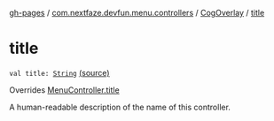 [gh-pages](../../index.md) / [com.nextfaze.devfun.menu.controllers](../index.md) / [CogOverlay](index.md) / [title](./title.md)

# title

`val title: `[`String`](https://kotlinlang.org/api/latest/jvm/stdlib/kotlin/-string/index.html) [(source)](https://github.com/NextFaze/dev-fun/tree/master/devfun-menu/src/main/java/com/nextfaze/devfun/menu/controllers/Cog.kt#L134)

Overrides [MenuController.title](../../com.nextfaze.devfun.menu/-menu-controller/title.md)

A human-readable description of the name of this controller.

